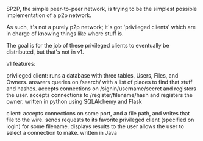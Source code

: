 SP2P, the simple peer-to-peer network, is trying to be the simplest possible implementation of a p2p network.

As such, it's not a purely p2p network; it's got 'privileged clients' which are in charge of knowing things like where stuff is.

The goal is for the job of these privileged clients to eventually be distributed, but that's not in v1.

v1 features:

privileged client:
    runs a database with three tables, Users, Files, and Owners.
    answers queries on /search/<query> with a list of places to find that stuff and hashes.
    accepts connections on /signin/username/secret and registers the user.
    accepts connections to /register/filename/hash and registers the owner.
    written in python using SQLAlchemy and Flask

client:
    accepts connections on some port, and a file path, and writes that file to the wire.
    sends requests to its favorite privileged client (specified on login) for some filename.
    displays results to the user
    allows the user to select a connection to make.
    written in Java
